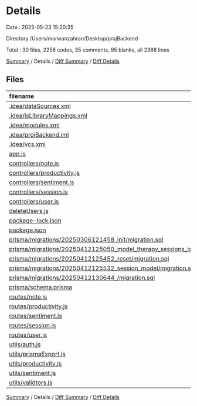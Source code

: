 # Details

Date : 2025-05-23 15:20:35

Directory /Users/marwanzahran/Desktop/projBackend

Total : 30 files,  2258 codes, 35 comments, 95 blanks, all 2388 lines

[Summary](results.md) / Details / [Diff Summary](diff.md) / [Diff Details](diff-details.md)

## Files
| filename | language | code | comment | blank | total |
| :--- | :--- | ---: | ---: | ---: | ---: |
| [.idea/dataSources.xml](/.idea/dataSources.xml) | XML | 12 | 0 | 0 | 12 |
| [.idea/jsLibraryMappings.xml](/.idea/jsLibraryMappings.xml) | XML | 6 | 0 | 0 | 6 |
| [.idea/modules.xml](/.idea/modules.xml) | XML | 8 | 0 | 0 | 8 |
| [.idea/projBackend.iml](/.idea/projBackend.iml) | XML | 12 | 0 | 0 | 12 |
| [.idea/vcs.xml](/.idea/vcs.xml) | XML | 6 | 0 | 0 | 6 |
| [app.js](/app.js) | JavaScript | 20 | 0 | 1 | 21 |
| [controllers/note.js](/controllers/note.js) | JavaScript | 49 | 1 | 2 | 52 |
| [controllers/productivity.js](/controllers/productivity.js) | JavaScript | 23 | 0 | 4 | 27 |
| [controllers/sentiment.js](/controllers/sentiment.js) | JavaScript | 38 | 0 | 2 | 40 |
| [controllers/session.js](/controllers/session.js) | JavaScript | 40 | 0 | 2 | 42 |
| [controllers/user.js](/controllers/user.js) | JavaScript | 89 | 0 | 11 | 100 |
| [deleteUsers.js](/deleteUsers.js) | JavaScript | 12 | 0 | 3 | 15 |
| [package-lock.json](/package-lock.json) | JSON | 1,624 | 0 | 1 | 1,625 |
| [package.json](/package.json) | JSON | 22 | 0 | 2 | 24 |
| [prisma/migrations/20250306121458\_init/migration.sql](/prisma/migrations/20250306121458_init/migration.sql) | MS SQL | 47 | 13 | 19 | 79 |
| [prisma/migrations/20250412125050\_model\_therapy\_sessions\_id\_int\_id\_default\_autoincrement\_date\_date\_time\_employee\_employee\_relation\_fields\_employee\_id\_references\_id\_employee\_id\_int\_reserved\_boolean\_default\_false/migration.sql](/prisma/migrations/20250412125050_model_therapy_sessions_id_int_id_default_autoincrement_date_date_time_employee_employee_relation_fields_employee_id_references_id_employee_id_int_reserved_boolean_default_false/migration.sql) | MS SQL | 8 | 2 | 3 | 13 |
| [prisma/migrations/20250412125452\_reset/migration.sql](/prisma/migrations/20250412125452_reset/migration.sql) | MS SQL | 2 | 8 | 2 | 12 |
| [prisma/migrations/20250412125532\_session\_model/migration.sql](/prisma/migrations/20250412125532_session_model/migration.sql) | MS SQL | 8 | 2 | 3 | 13 |
| [prisma/migrations/20250412130644\_/migration.sql](/prisma/migrations/20250412130644_/migration.sql) | MS SQL | 3 | 3 | 3 | 9 |
| [prisma/schema.prisma](/prisma/schema.prisma) | Prisma | 68 | 4 | 12 | 84 |
| [routes/note.js](/routes/note.js) | JavaScript | 9 | 0 | 1 | 10 |
| [routes/productivity.js](/routes/productivity.js) | JavaScript | 12 | 1 | 2 | 15 |
| [routes/sentiment.js](/routes/sentiment.js) | JavaScript | 8 | 0 | 1 | 9 |
| [routes/session.js](/routes/session.js) | JavaScript | 8 | 0 | 2 | 10 |
| [routes/user.js](/routes/user.js) | JavaScript | 16 | 1 | 3 | 20 |
| [utils/auth.js](/utils/auth.js) | JavaScript | 27 | 0 | 3 | 30 |
| [utils/prismaExport.js](/utils/prismaExport.js) | JavaScript | 3 | 0 | 2 | 5 |
| [utils/productivity.js](/utils/productivity.js) | JavaScript | 41 | 0 | 6 | 47 |
| [utils/sentiment.js](/utils/sentiment.js) | JavaScript | 14 | 0 | 1 | 15 |
| [utils/validtors.js](/utils/validtors.js) | JavaScript | 23 | 0 | 4 | 27 |

[Summary](results.md) / Details / [Diff Summary](diff.md) / [Diff Details](diff-details.md)